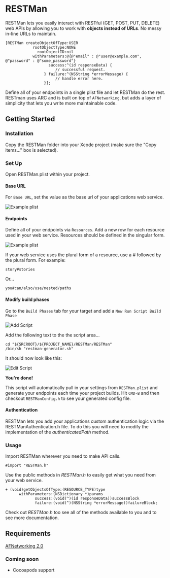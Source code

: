 RESTMan
============

RESTMan lets you easily interact with RESTful (GET, POST, PUT, DELETE) web APIs by allowing you to work with **objects instead of URLs**. No messy in-line URLs to maintain.

    [RESTMan createObjectOfType:USER 
                rootObjectType:NONE 
                  rootObjectID:nil 
                withParameters:@{@"email" : @"user@example.com", @"password" : @"some_password"}  
                       success:^(id responseData) {
                          // successful request.
                     } failure:^(NSString *errorMessage) {
                          // handle error here.
                     }];

Define all of your endpoints in a single plist file and let RESTMan do the rest. RESTman uses ARC and is built on top of `AFNetworking`, but adds a layer of simplicity that lets you write more maintainable code.

## Getting Started

### Installation

Copy the RESTMan folder into your Xcode project (make sure the "Copy items..." box is selected).

### Set Up

Open RESTMan.plist within your project.

#### Base URL
For `Base URL`, set the value as the base url of your applications web service.

  ![Example plist](https://dl.dropbox.com/s/hem7iggve7688gs/rest-machine-screen1.png)

#### Endpoints

Define all of your endpoints via `Resources`.  Add a new row for each resource used in your web service. Resources should be defined in the singular form.

  ![Example plist](https://dl.dropbox.com/s/cl2yy3ofopcqw1n/rest-machine-screen2.png)

If your web service uses the plural form of a resource, use a *#* followed by the plural form. For example:

    story#stories

Or...

    you#can/also/use/nested/paths

#### Modify build phases

Go to the `Build Phases` tab for your target and add a `New Run Script Build Phase`

![Add Script](https://dl.dropbox.com/s/ot10lj4fa9qgrov/restman_run_script.png)
    
Add the following text to the the script area...

    cd "${SRCROOT}/${PROJECT_NAME}/RESTMan/RESTMan"
    /bin/sh "restman-generator.sh"

It should now look like this:

![Edit Script](https://dl.dropbox.com/s/j59njlthu4z37a5/rest-machine-edit-build-script.png)


**You're done!**

This script will automatically pull in your settings from `RESTMan.plist` and generate your endpoints each time your project builds. Hit `CMD-B` and then checkout `RESTManConfig.h` to see your generated config file.

#### Authentication

RESTMan lets you add your applications custom authentication logic via the RESTManAuthentication.h file. 
To do this you will need to modify the implementation of the *authenticatedPath* method.

### Usage

Import RESTMan wherever you need to make API calls.

    #import "RESTMan.h"

Use the public methods in *RESTMan.h* to easily get what you need from your web service.

    + (void)getObjectsOfType:(RESOURCE_TYPE)type
          withParameters:(NSDictionary *)params
                 success:(void(^)(id responseData))successBlock
                 failure:(void(^)(NSString *errorMessage))failureBlock;

Check out *RESTMan.h* too see all of the methods available to you and to see more documentation.

## Requirements

[AFNetworking 2.0](https://github.com/AFNetworking/AFNetworking)


### Coming soon

- Cocoapods support



